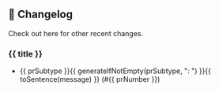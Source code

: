 ## 📝 Changelog

Check out here for other recent changes.

<!-- changes -->

### {{ title }}

<!-- commits -->
- {{ prSubtype }}{{ generateIfNotEmpty(prSubtype, ": ") }}{{ toSentence(message) }} (#{{ prNumber }})
<!-- commits -->

<!-- changes -->
